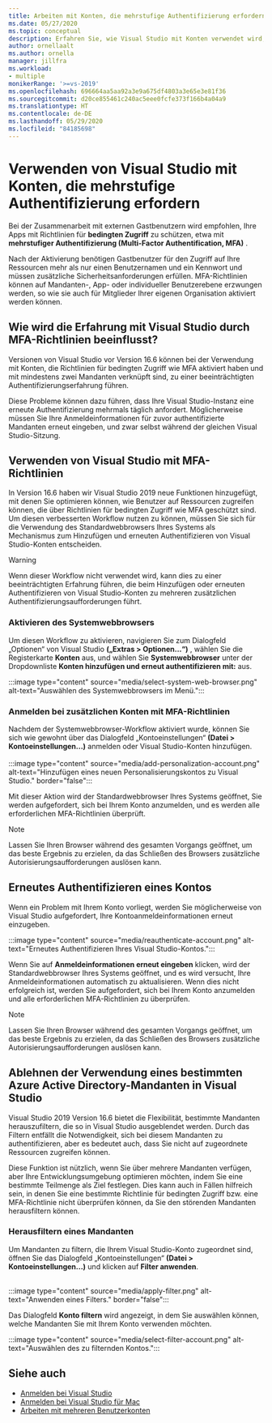 ```yaml
---
title: Arbeiten mit Konten, die mehrstufige Authentifizierung erfordern
ms.date: 05/27/2020
ms.topic: conceptual
description: Erfahren Sie, wie Visual Studio mit Konten verwendet wird, die mehrstufige Authentifizierung erfordern.
author: ornellaalt
ms.author: ornella
manager: jillfra
ms.workload:
- multiple
monikerRange: '>=vs-2019'
ms.openlocfilehash: 696664aa5aa92a3e9a675df4803a3e65e3e81f36
ms.sourcegitcommit: d20ce855461c240ac5eee0fcfe373f166b4a04a9
ms.translationtype: HT
ms.contentlocale: de-DE
ms.lasthandoff: 05/29/2020
ms.locfileid: "84185698"
---
```

# <a name="how-to-use-visual-studio-with-accounts-that-require-multi-factor-authentication"></a>Verwenden von Visual Studio mit Konten, die mehrstufige Authentifizierung erfordern

Bei der Zusammenarbeit mit externen Gastbenutzern wird empfohlen, Ihre Apps mit Richtlinien für **bedingten Zugriff** zu schützen, etwa mit **mehrstufiger Authentifizierung (Multi-Factor Authentification, MFA)** .  

Nach der Aktivierung benötigen Gastbenutzer für den Zugriff auf Ihre Ressourcen mehr als nur einen Benutzernamen und ein Kennwort und müssen zusätzliche Sicherheitsanforderungen erfüllen. MFA-Richtlinien können auf Mandanten-, App- oder individueller Benutzerebene erzwungen werden, so wie sie auch für Mitglieder Ihrer eigenen Organisation aktiviert werden können. 

## <a name="how-is-the-visual-studio-experience-affected-by-mfa-policies"></a>Wie wird die Erfahrung mit Visual Studio durch MFA-Richtlinien beeinflusst?
Versionen von Visual Studio vor Version 16.6 können bei der Verwendung mit Konten, die Richtlinien für bedingten Zugriff wie MFA aktiviert haben und mit mindestens zwei Mandanten verknüpft sind, zu einer beeinträchtigten Authentifizierungserfahrung führen.

Diese Probleme können dazu führen, dass Ihre Visual Studio-Instanz eine erneute Authentifizierung mehrmals täglich anfordert. Möglicherweise müssen Sie Ihre Anmeldeinformationen für zuvor authentifizierte Mandanten erneut eingeben, und zwar selbst während der gleichen Visual Studio-Sitzung.

## <a name="using-visual-studio-with-mfa-policies"></a>Verwenden von Visual Studio mit MFA-Richtlinien
In Version 16.6 haben wir Visual Studio 2019 neue Funktionen hinzugefügt, mit denen Sie optimieren können, wie Benutzer auf Ressourcen zugreifen können, die über Richtlinien für bedingten Zugriff wie MFA geschützt sind. Um diesen verbesserten Workflow nutzen zu können, müssen Sie sich für die Verwendung des Standardwebbrowsers Ihres Systems als Mechanismus zum Hinzufügen und erneuten Authentifizieren von Visual Studio-Konten entscheiden.  

> [!WARNING]
> Wenn dieser Workflow nicht verwendet wird, kann dies zu einer beeinträchtigten Erfahrung führen, die beim Hinzufügen oder erneuten Authentifizieren von Visual Studio-Konten zu mehreren zusätzlichen Authentifizierungsaufforderungen führt. 

### <a name="enabling-system-web-browser"></a>Aktivieren des Systemwebbrowsers  
Um diesen Workflow zu aktivieren, navigieren Sie zum Dialogfeld „Optionen“ von Visual Studio **(„Extras > Optionen...“)** , wählen Sie die Registerkarte **Konten** aus, und wählen Sie **Systemwebbrowser** unter der Dropdownliste **Konten hinzufügen und erneut authentifizieren mit:** aus. 

:::image type="content" source="media/select-system-web-browser.png" alt-text="Auswählen des Systemwebbrowsers im Menü.":::

### <a name="sign-into-additional-accounts-with-mfapolicies"></a>Anmelden bei zusätzlichen Konten mit MFA-Richtlinien 
Nachdem der Systemwebbrowser-Workflow aktiviert wurde, können Sie sich wie gewohnt über das Dialogfeld „Kontoeinstellungen“ **(Datei > Kontoeinstellungen...)** anmelden oder Visual Studio-Konten hinzufügen.   
</br>
:::image type="content" source="media/add-personalization-account.png" alt-text="Hinzufügen eines neuen Personalisierungskontos zu Visual Studio." border="false":::

Mit dieser Aktion wird der Standardwebbrowser Ihres Systems geöffnet, Sie werden aufgefordert, sich bei Ihrem Konto anzumelden, und es werden alle erforderlichen MFA-Richtlinien überprüft. 

> [!NOTE] 
> Lassen Sie Ihren Browser während des gesamten Vorgangs geöffnet, um das beste Ergebnis zu erzielen, da das Schließen des Browsers zusätzliche Autorisierungsaufforderungen auslösen kann. 

## <a name="reauthenticating-an-account"></a>Erneutes Authentifizieren eines Kontos  
Wenn ein Problem mit Ihrem Konto vorliegt, werden Sie möglicherweise von Visual Studio aufgefordert, Ihre Kontoanmeldeinformationen erneut einzugeben.  

:::image type="content" source="media/reauthenticate-account.png" alt-text="Erneutes Authentifizieren Ihres Visual Studio-Kontos.":::

Wenn Sie auf **Anmeldeinformationen erneut eingeben** klicken, wird der Standardwebbrowser Ihres Systems geöffnet, und es wird versucht, Ihre Anmeldeinformationen automatisch zu aktualisieren. Wenn dies nicht erfolgreich ist, werden Sie aufgefordert, sich bei Ihrem Konto anzumelden und alle erforderlichen MFA-Richtlinien zu überprüfen. 

> [!NOTE] 
> Lassen Sie Ihren Browser während des gesamten Vorgangs geöffnet, um das beste Ergebnis zu erzielen, da das Schließen des Browsers zusätzliche Autorisierungsaufforderungen auslösen kann. 

## <a name="how-to-opt-out-of-using-a-specific-azure-active-directory-tenant-in-visual-studio"></a>Ablehnen der Verwendung eines bestimmten Azure Active Directory-Mandanten in Visual Studio

Visual Studio 2019 Version 16.6 bietet die Flexibilität, bestimmte Mandanten herauszufiltern, die so in Visual Studio ausgeblendet werden. Durch das Filtern entfällt die Notwendigkeit, sich bei diesem Mandanten zu authentifizieren, aber es bedeutet auch, dass Sie nicht auf zugeordnete Ressourcen zugreifen können. 

Diese Funktion ist nützlich, wenn Sie über mehrere Mandanten verfügen, aber Ihre Entwicklungsumgebung optimieren möchten, indem Sie eine bestimmte Teilmenge als Ziel festlegen. Dies kann auch in Fällen hilfreich sein, in denen Sie eine bestimmte Richtlinie für bedingten Zugriff bzw. eine MFA-Richtlinie nicht überprüfen können, da Sie den störenden Mandanten herausfiltern können. 

### <a name="how-to-filter-out-a-tenant"></a>Herausfiltern eines Mandanten
Um Mandanten zu filtern, die Ihrem Visual Studio-Konto zugeordnet sind, öffnen Sie das Dialogfeld „Kontoeinstellungen“ **(Datei > Kontoeinstellungen...)** und klicken auf **Filter anwenden**. 
</br>
</br>

:::image type="content" source="media/apply-filter.png" alt-text="Anwenden eines Filters." border="false":::

Das Dialogfeld **Konto filtern** wird angezeigt, in dem Sie auswählen können, welche Mandanten Sie mit Ihrem Konto verwenden möchten. 

:::image type="content" source="media/select-filter-account.png" alt-text="Auswählen des zu filternden Kontos.":::

## <a name="see-also"></a>Siehe auch

- [Anmelden bei Visual Studio](signing-in-to-visual-studio.md)
- [Anmelden bei Visual Studio für Mac](/visualstudio/mac/signing-in)
- [Arbeiten mit mehreren Benutzerkonten](work-with-multiple-user-accounts.md)